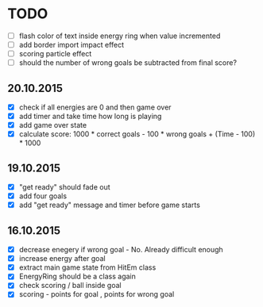 # TODO

- [ ] flash color of text inside energy ring when value incremented
- [ ] add border import impact effect
- [ ] scoring particle effect
- [ ] should the number of wrong goals be subtracted from final score?

## 20.10.2015
- [x] check if all energies are 0 and then game over
- [x] add timer and take time how long is playing
- [x] add game over state
- [x] calculate score: 1000 * correct goals - 100 * wrong goals + (Time - 100) * 1000 

## 19.10.2015
- [x] "get ready" should fade out
- [x] add four goals
- [x] add "get ready" message and timer before game starts

## 16.10.2015
- [x] decrease enegery if wrong goal - No. Already difficult enough
- [x] increase energy after goal
- [x] extract main game state from HitEm class
- [x] EnergyRing should be a class again
- [x] check scoring / ball inside goal
- [x] scoring - points for goal , points for wrong goal